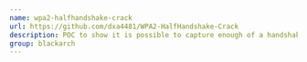 ```yaml
---
name: wpa2-halfhandshake-crack
url: https://github.com/dxa4481/WPA2-HalfHandshake-Crack
description: POC to show it is possible to capture enough of a handshake with a user from a fake AP to crack a WPA2 network without knowing the passphrase of the actual AP. URL : https://github.com/dxa4481/WPA2-HalfHandshake-Crack Groups : blackarch blackarch-wireless blackarch-cracker
group: blackarch
---
```

